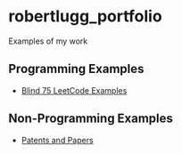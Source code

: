 # robertlugg_portfolio
Examples of my work


## Programming Examples
- [Blind 75 LeetCode Examples](./leetcode_75/)

## Non-Programming Examples
- [Patents and Papers](./nonprogramming_examples/patents_and_papers/)